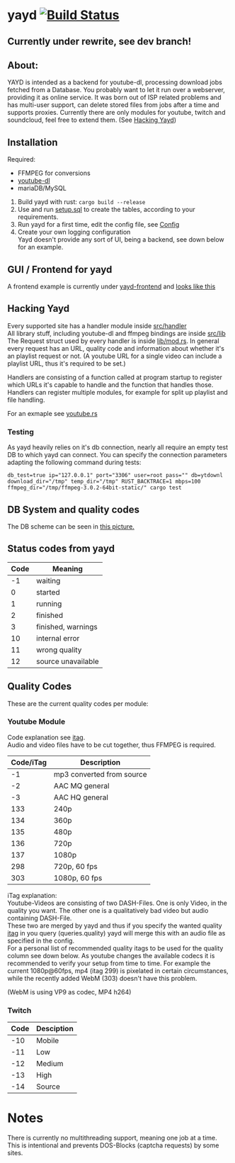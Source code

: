 # yayd [![Build Status](https://travis-ci.org/0xpr03/yayd.svg?branch=master)](https://travis-ci.org/0xpr03/yayd)
## Currently under rewrite, see dev branch!

## About:  
YAYD is intended as a backend for youtube-dl, processing download jobs fetched from a Database. You probably want to
let it run over a webserver, providing it as online service.
It was born out of ISP related problems and has multi-user support, can delete stored files from jobs after a time and supports proxies.
Currently there are only modules for youtube, twitch and soundcloud, feel free to extend them. (See [Hacking Yayd](#hacking-yayd))

## Installation

Required:  
- FFMPEG for conversions
- [youtube-dl](https://github.com/rg3/youtube-dl)
- mariaDB/MySQL  

1. Build yayd with rust: `cargo build --release`
2. Use and run [setup.sql](setup.sql) to create the tables, according to your requirements.
3. Run yayd for a first time, edit the config file, see [Config](#Configuration)
4. Create your own logging configuration  
Yayd doesn't provide any sort of UI, being a backend, see down below for an example.

## GUI / Frontend for yayd

A frontend example is currently under [yayd-frontend](https://github.com/0xpr03/yayd-frontend) and [looks like this](docs/yayd_gui.png)

## Hacking Yayd

Every supported site has a handler module inside [src/handler](src/handler/)  
All library stuff, including youtube-dl and ffmpeg bindings are inside [src/lib](src/lib/)  
The Request struct used by every handler is inside [lib/mod.rs](src/lib/mod.rs#L32).
In general every request has an URL, quality code and information about whether it's an playlist request or not.
(A youtube URL for a single video can include a playlist URL, thus it's required to be set.)

Handlers are consisting of a function called at program startup to register which URLs it's capable to handle
and the function that handles those. Handlers can register multiple modules, for example for split up playlist and file handling.

For an exmaple see [youtube.rs](src/handler/youtube.rs)

### Testing

As yayd heavily relies on it's db connection, nearly all require an empty test DB to which yayd can connect.
You can specify the connection parameters adapting the following command during tests:
```
db_test=true ip="127.0.0.1" port="3306" user=root pass="" db=ytdownl download_dir="/tmp" temp_dir="/tmp" RUST_BACKTRACE=1 mbps=100 ffmpeg_dir="/tmp/ffmpeg-3.0.2-64bit-static/" cargo test
```

## DB System and quality codes

The DB scheme can be seen in [this picture.](docs/rdm.svg)

## Status codes from yayd

| Code | Meaning |
|---|---|
| -1 | waiting |
| 0 | started |
| 1 | running |
| 2 | finished |
| 3 | finished, warnings |
| 10 | internal error |
| 11 | wrong quality |
| 12 | source unavailable |

## Quality Codes

These are the current quality codes per module:

### Youtube Module

Code explanation see [itag](https://en.wikipedia.org/wiki/YouTube#Quality_and_formats).  
Audio and video files have to be cut together, thus FFMPEG is required.

| Code/iTag | Description |
| --- | --- |
| -1 | mp3 converted from source |
| -2 | AAC MQ general |
| -3 | AAC HQ general |
| 133 | 240p |
| 134 | 360p |
| 135 | 480p |
| 136 | 720p |
| 137 | 1080p |
| 298 | 720p, 60 fps |
| 303 | 1080p, 60 fps |

iTag explanation:  
Youtube-Videos are consisting of two DASH-Files. One is only Video, in the quality you want.
The other one is a qualitatively bad video but audio containing DASH-File.  
These two are merged by yayd and thus if you specify the wanted quality [itag](https://en.wikipedia.org/wiki/YouTube#Quality_and_formats) in you query (queries.quality) 
yayd will merge this with an audio file as specified in the config.  
For a personal list of recommended quality itags to be used for the quality column see down below.
As youtube changes the available codecs it is recommended to verify your setup from time to time.
For example the current 1080p@60fps, mp4 (itag 299) is pixelated in certain circumstances, while the recently added
WebM (303) doesn't have this problem.  
  
(WebM is using VP9 as codec, MP4 h264)

### Twitch

| Code | Desciption |
| --- | --- |
| -10 | Mobile |
| -11 | Low |
| -12 | Medium |
| -13 | High |
| -14 | Source |

# Notes

There is currently no multithreading support, meaning one job at a time. This is intentional and prevents DOS-Blocks (captcha requests) by some sites.
